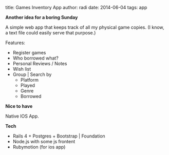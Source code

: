 title: Games Inventory App
author: radi
date: 2014-06-04
tags: app

**Another idea for a boring Sunday**

A simple web app that keeps track of all my physical game copies. (I know,
 a text file could easily serve that purpose.)

Features:

* Register games
* Who borrowed what?
* Personal Reviews / Notes
* Wish list
* Group | Search by
  * Platform
  * Played
  * Genre
  * Borrowed

**Nice to have**

Native IOS App.

**Tech**

* Rails 4 + Postgres + Bootstrap | Foundation
* Node.js with some js frontent
* Rubymotion (for ios app)
